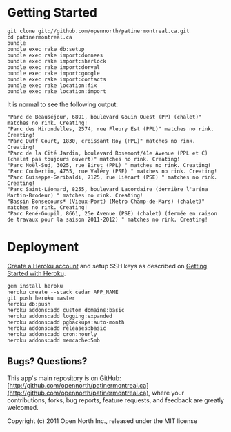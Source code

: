 # Getting Started

    git clone git://github.com/opennorth/patinermontreal.ca.git
    cd patinermontreal.ca
    bundle
    bundle exec rake db:setup
    bundle exec rake import:donnees
    bundle exec rake import:sherlock
    bundle exec rake import:dorval
    bundle exec rake import:google
    bundle exec rake import:contacts
    bundle exec rake location:fix
    bundle exec rake location:import

It is normal to see the following output:

    "Parc de Beauséjour, 6891, boulevard Gouin Ouest (PP) (chalet)" matches no rink. Creating!
    "Parc des Hirondelles, 2574, rue Fleury Est (PPL)" matches no rink. Creating!
    "Parc Duff Court, 1830, croissant Roy (PPL)" matches no rink. Creating!
    "Parc de la Cité Jardin, boulevard Rosemont/41e Avenue (PPL et C) (chalet pas toujours ouvert)" matches no rink. Creating!
    "Parc Noël-Sud, 3025, rue Biret (PPL) " matches no rink. Creating!
    "Parc Coubertin, 4755, rue Valéry (PSE) " matches no rink. Creating!
    "Parc Guiseppe-Garibaldi, 7125, rue Liénart (PSE) " matches no rink. Creating!
    "Parc Saint-Léonard, 8255, boulevard Lacordaire (derrière l'aréna Martin-Brodeur) " matches no rink. Creating!
    "Bassin Bonsecours* (Vieux-Port) (Métro Champ-de-Mars) (chalet)" matches no rink. Creating!
    "Parc René-Goupil, 8661, 25e Avenue (PSE) (chalet) (fermée en raison de travaux pour la saison 2011-2012) " matches no rink. Creating!

# Deployment

[Create a Heroku account](http://heroku.com/signup) and setup SSH keys as described on [Getting Started with Heroku](http://devcenter.heroku.com/articles/quickstart).

    gem install heroku
    heroku create --stack cedar APP_NAME
    git push heroku master
    heroku db:push
    heroku addons:add custom_domains:basic
    heroku addons:add logging:expanded
    heroku addons:add pgbackups:auto-month
    heroku addons:add releases:basic
    heroku addons:add cron:hourly
    heroku addons:add memcache:5mb

## Bugs? Questions?

This app's main repository is on GitHub: [http://github.com/opennorth/patinermontreal.ca](http://github.com/opennorth/patinermontreal.ca), where your contributions, forks, bug reports, feature requests, and feedback are greatly welcomed.

Copyright (c) 2011 Open North Inc., released under the MIT license
